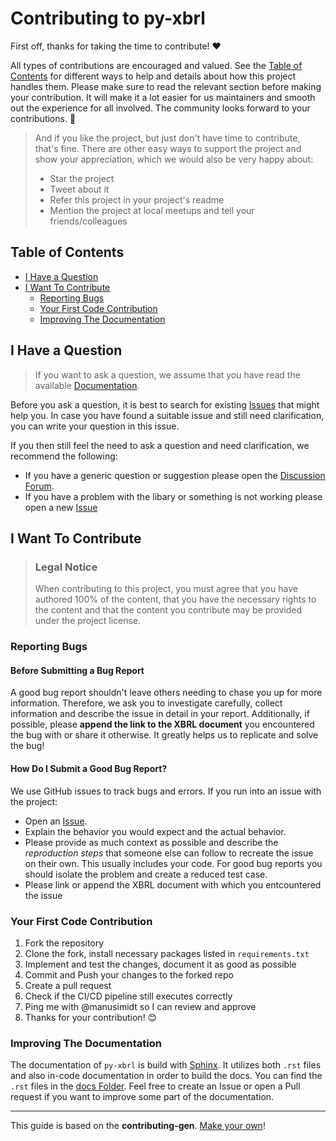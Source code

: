 <!-- omit in toc -->
# Contributing to py-xbrl

First off, thanks for taking the time to contribute! ❤️

All types of contributions are encouraged and valued. See the [Table of Contents](#table-of-contents) for different ways to help and details about how this project handles them. Please make sure to read the relevant section before making your contribution. It will make it a lot easier for us maintainers and smooth out the experience for all involved. The community looks forward to your contributions. 🎉

> And if you like the project, but just don't have time to contribute, that's fine. There are other easy ways to support the project and show your appreciation, which we would also be very happy about:
> - Star the project
> - Tweet about it
> - Refer this project in your project's readme
> - Mention the project at local meetups and tell your friends/colleagues

<!-- omit in toc -->
## Table of Contents


- [I Have a Question](#i-have-a-question)
- [I Want To Contribute](#i-want-to-contribute)
  - [Reporting Bugs](#reporting-bugs)
  - [Your First Code Contribution](#your-first-code-contribution)
  - [Improving The Documentation](#improving-the-documentation)




## I Have a Question

> If you want to ask a question, we assume that you have read the available [Documentation](https://py-xbrl.readthedocs.io/en/latest/).

Before you ask a question, it is best to search for existing [Issues](https://github.com/manusimidt/py-xbrl/issues) that might help you. In case you have found a suitable issue and still need clarification, you can write your question in this issue.

If you then still feel the need to ask a question and need clarification, we recommend the following:

- If you have a generic question or suggestion please open  the [Discussion Forum](https://github.com/manusimidt/py-xbrl/discussions).
- If you have a problem with the libary or something is not working please open a new [Issue](https://github.com/manusimidt/py-xbrl/issues/new)


## I Want To Contribute

> ### Legal Notice <!-- omit in toc -->
> When contributing to this project, you must agree that you have authored 100% of the content, that you have the necessary rights to the content and that the content you contribute may be provided under the project license.

### Reporting Bugs

<!-- omit in toc -->
#### Before Submitting a Bug Report

A good bug report shouldn't leave others needing to chase you up for more information. Therefore, we ask you to investigate carefully, collect information and describe the issue in detail in your report. Additionally, if possible, please **append the link to the XBRL document** you encountered the bug with or share it otherwise. It greatly helps us to replicate and solve the bug! 


<!-- omit in toc -->
#### How Do I Submit a Good Bug Report?

We use GitHub issues to track bugs and errors. If you run into an issue with the project:

- Open an [Issue](https://github.com/manusimidt/py-xbrl/issues/new).
- Explain the behavior you would expect and the actual behavior.
- Please provide as much context as possible and describe the *reproduction steps* that someone else can follow to recreate the issue on their own. This usually includes your code. For good bug reports you should isolate the problem and create a reduced test case.
- Please link or append the XBRL document with which you entcountered the issue



### Your First Code Contribution
1. Fork the repository
2. Clone the fork, install necessary packages listed in `requirements.txt`
3. Implement and test the changes, document it as good as possible
4. Commit and Push your changes to the forked repo
5. Create a pull request
6. Check if the CI/CD pipeline still executes correctly
7. Ping me with @manusimidt so I can review and approve 
8. Thanks for your contribution! 😊


### Improving The Documentation
The documentation of `py-xbrl` is build with [Sphinx](https://www.sphinx-doc.org/en/master/). It utilizes both `.rst` files and also in-code documentation in order to build the docs. You can find the `.rst` files in the [docs Folder](https://github.com/manusimidt/py-xbrl/tree/main/docs). Feel free to create an Issue or open a Pull request if you want to improve some part of the documentation.


------------------------------
This guide is based on the **contributing-gen**. [Make your own](https://github.com/bttger/contributing-gen)!
